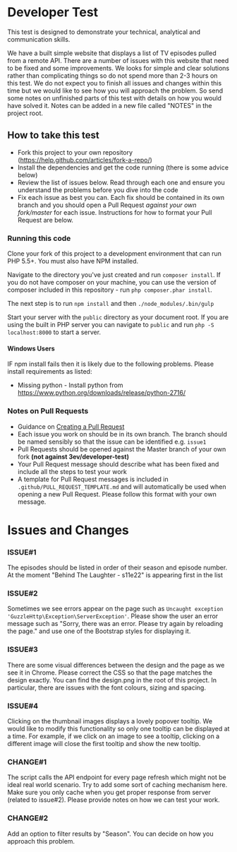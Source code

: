# Developer Test

This test is designed to demonstrate your technical, analytical and communication skills.

We have a built simple website that displays a list of TV episodes pulled from a remote API. There are a number of issues with this website that need to be fixed and some improvements. We looks for simple and clear solutions rather than complicating things so do not spend more than 2-3 hours on this test. We do not expect you to finish all issues and changes within this time but we would like to see how you will approach the problem. So send some notes on unfinished parts of this test with details on how you would have solved it. Notes can be added in a new file called "NOTES" in the project root.

## How to take this test

* Fork this project to your own repository (https://help.github.com/articles/fork-a-repo/)
* Install the dependencies and get the code running (there is some advice below)
* Review the list of issues below. Read through each one and ensure you understand the problems before you dive into the code
* Fix each issue as best you can. Each fix should be contained in its own branch and you should open a Pull Request *against your own fork/master* for each issue. Instructions for how to format your Pull Request are below.

### Running this code

Clone your fork of this project to a development environment that can run PHP 5.5+. You must also have NPM installed.

Navigate to the directory you've just created and run `composer install`. If you do not have composer on your machine, you can use the version of composer included in this repository - run `php composer.phar install`.

The next step is to run `npm install` and then `./node_modules/.bin/gulp`

Start your server with the `public` directory as your document root. If you are using the built in PHP server you can navigate to `public` and run `php -S localhost:8000` to start a server.

#### Windows Users
IF npm install fails then it is likely due to the following problems. Please install requirements as listed:
* Missing python - Install python from https://www.python.org/downloads/release/python-2716/


### Notes on Pull Requests

* Guidance on [Creating a Pull Request](https://help.github.com/articles/creating-a-pull-request/)
* Each issue you work on should be in its own branch. The branch should be named sensibly so that the issue can be identified e.g. `issue1`
* Pull Requests should be opened against the Master branch of your own fork **(not against 3ev/developer-test)**
* Your Pull Request message should describe what has been fixed and include all the steps to test your work
* A template for Pull Request messages is included in `.github/PULL_REQUEST_TEMPLATE.md` and will automatically be used when opening a new Pull Request. Please follow this format with your own message.


# Issues and Changes

### ISSUE#1
The episodes should be listed in order of their season and episode number. At the moment "Behind The Laughter - s11e22" is appearing first in the list

### ISSUE#2
Sometimes we see errors appear on the page such as `Uncaught exception 'GuzzleHttp\Exception\ServerException'`. Please show the user an error message such as "Sorry, there was an error. Please try again by reloading the page." and use one of the Bootstrap styles for displaying it.

### ISSUE#3
There are some visual differences between the design and the page as we see it in Chrome. Please correct the CSS so that the page matches the design exactly. You can find the design.png in the root of this project. In particular, there are issues with the font colours, sizing and spacing.

### ISSUE#4
Clicking on the thumbnail images displays a lovely popover tooltip. We would like to modify this functionality so only one tooltip can be displayed at a time. For example, if we click on an image to see a tooltip, clicking on a different image will close the first tooltip and show the new tooltip.

### CHANGE#1
The script calls the API endpoint for every page refresh which might not be ideal real world scenario. Try to add some sort of caching mechanism here. Make sure you only cache when you get proper response from server (related to issue#2). Please provide notes on how we can test your work.

### CHANGE#2
Add an option to filter results by "Season". You can decide on how you approach this problem.
